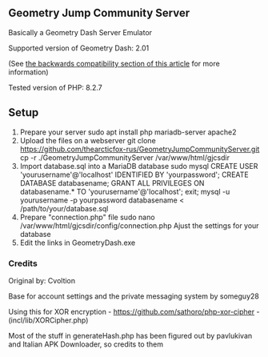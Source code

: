 ## Geometry Jump Community Server
Basically a Geometry Dash Server Emulator

Supported version of Geometry Dash: 2.01

(See [the backwards compatibility section of this article](https://github.com/Cvolton/GMDprivateServer/wiki/Deliberate-differences-from-real-GD) for more information)

Tested version of PHP: 8.2.7


## Setup
1) Prepare your server
sudo apt install php mariadb-server apache2
2) Upload the files on a webserver
git clone https://github.com/thearcticfox-rus/GeometryJumpCommunityServer.git
cp -r ./GeometryJumpCommunityServer /var/www/html/gjcsdir
3) Import database.sql into a MariaDB database
sudo mysql
CREATE USER 'yourusername'@'localhost' IDENTIFIED BY 'yourpassword';
CREATE DATABASE databasename;
GRANT ALL PRIVILEGES ON databasename.* TO 'yourusername'@'localhost';
exit;
mysql -u yourusername -p yourpassword databasename < /path/to/your/database.sql
4) Prepare "connection.php" file
sudo nano /var/www/html/gjcsdir/config/connection.php
Ajust the settings for your database
5) Edit the links in GeometryDash.exe

### Credits
Original by: Cvoltion

Base for account settings and the private messaging system by someguy28

Using this for XOR encryption - https://github.com/sathoro/php-xor-cipher - (incl/lib/XORCipher.php)

Most of the stuff in generateHash.php has been figured out by pavlukivan and Italian APK Downloader, so credits to them
